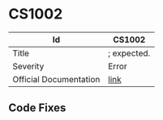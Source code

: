 # CS1002

| Id                     | CS1002                                                            |
| ---------------------- | ----------------------------------------------------------------- |
| Title                  | ; expected\.                                                      |
| Severity               | Error                                                             |
| Official Documentation | [link](http://docs.microsoft.com/en-us/dotnet/csharp/misc/cs1002) |

## Code Fixes


